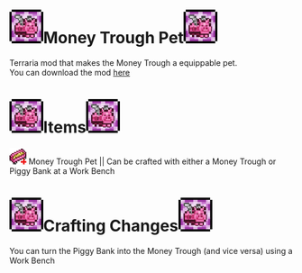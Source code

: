 # <a href="#money-trough-pet"><img src="https://github.com/SoaringGecko/MoneyTroughPet/blob/master/icon.png?raw=true" height="60px"></a>Money Trough Pet<a href="#money-trough-pet"><img src="https://github.com/SoaringGecko/MoneyTroughPet/blob/master/icon.png?raw=true" height="60px"></a>
Terraria mod that makes the Money Trough a equippable pet.<br/>
You can download the mod <a href="https://github.com/SoaringGecko/MoneyTroughPet/releases">here</a>

# <a href="#items"><img src="https://github.com/SoaringGecko/MoneyTroughPet/blob/master/icon.png?raw=true" height="60px"></a>Items<a href="#items"><img src="https://github.com/SoaringGecko/MoneyTroughPet/blob/master/icon.png?raw=true" height="60px"></a>
<img src="https://github.com/SoaringGecko/MoneyTroughPet/blob/master/Items/MoneyTroughPet.png?raw=true"> Money Trough Pet || Can be crafted with either a Money Trough or Piggy Bank at a Work Bench

# <a href="#crafting-changes"><img src="https://github.com/SoaringGecko/MoneyTroughPet/blob/master/icon.png?raw=true" height="60px"></a>Crafting Changes<a href="#crafting-changes"><img src="https://github.com/SoaringGecko/MoneyTroughPet/blob/master/icon.png?raw=true" height="60px"></a>
You can turn the Piggy Bank into the Money Trough (and vice versa) using a Work Bench
